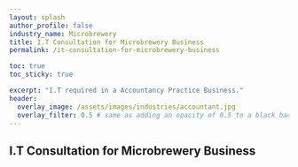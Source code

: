 ```yaml
---
layout: splash 
author_profile: false 
industry_name: Microbrewery
title: I.T Consultation for Microbrewery Business
permalink: /it-consultation-for-microbrewery-business

toc: true
toc_sticky: true

excerpt: "I.T required in a Accountancy Practice Business."
header:
  overlay_image: /assets/images/industries/accountant.jpg
  overlay_filter: 0.5 # same as adding an opacity of 0.5 to a black background
---
```


## I.T Consultation for Microbrewery Business